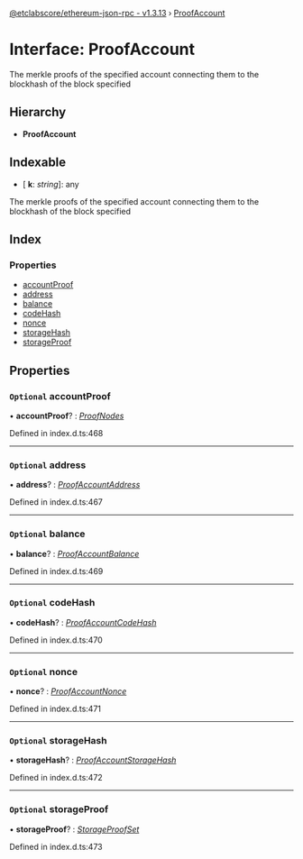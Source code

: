 [@etclabscore/ethereum-json-rpc - v1.3.13](../README.md) › [ProofAccount](proofaccount.md)

# Interface: ProofAccount

The merkle proofs of the specified account connecting them to the blockhash of the block specified

## Hierarchy

- **ProofAccount**

## Indexable

- \[ **k**: _string_\]: any

The merkle proofs of the specified account connecting them to the blockhash of the block specified

## Index

### Properties

- [accountProof](proofaccount.md#optional-accountproof)
- [address](proofaccount.md#optional-address)
- [balance](proofaccount.md#optional-balance)
- [codeHash](proofaccount.md#optional-codehash)
- [nonce](proofaccount.md#optional-nonce)
- [storageHash](proofaccount.md#optional-storagehash)
- [storageProof](proofaccount.md#optional-storageproof)

## Properties

### `Optional` accountProof

• **accountProof**? : _[ProofNodes](../README.md#proofnodes)_

Defined in index.d.ts:468

---

### `Optional` address

• **address**? : _[ProofAccountAddress](../README.md#proofaccountaddress)_

Defined in index.d.ts:467

---

### `Optional` balance

• **balance**? : _[ProofAccountBalance](../README.md#proofaccountbalance)_

Defined in index.d.ts:469

---

### `Optional` codeHash

• **codeHash**? : _[ProofAccountCodeHash](../README.md#proofaccountcodehash)_

Defined in index.d.ts:470

---

### `Optional` nonce

• **nonce**? : _[ProofAccountNonce](../README.md#proofaccountnonce)_

Defined in index.d.ts:471

---

### `Optional` storageHash

• **storageHash**? : _[ProofAccountStorageHash](../README.md#proofaccountstoragehash)_

Defined in index.d.ts:472

---

### `Optional` storageProof

• **storageProof**? : _[StorageProofSet](../README.md#storageproofset)_

Defined in index.d.ts:473
